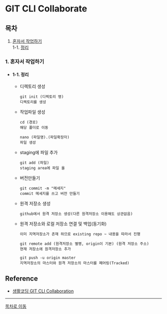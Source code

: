 # GIT CLI Collaborate

## 목차
1. [혼자서 작업하기](#1-혼자서-작업하기)  
1-1. [정리](#1-1-정리)  
### 1. 혼자서 작업하기
  - #### 1-1. 정리
    - 디렉토리 생성  
      ```
      git init (디렉토리 명)
      디렉토리를 생성
      ```
    - 작업파일 생성  
      ```
      cd (경로) 
      해당 폴더로 이동
      
      nano (파일명).(파일확장자)
      파일 생성
      ```
    - staging에 파일 추가  
      ```
      git add (파일)
      staging area에 파일 올
      ```
    - 버전만들기  
      ```
      git commit -m "메세지"
      commit 메세지를 쓰고 버전 만들기
      ```
    - 원격 저장소 생성  
      ```
      github에서 원격 저장소 생성(다른 원격저장소 이용해도 상관없음) 
      ```
    - 원격 저장소와 로컬 저장소 연결 및 백업(동기화)  
      ```
      이미 지역저장소가 존재 하므로 existing repo ~ 내용을 따라서 진행
      
      git remote add (원격저장소 별명, origin이 기본) (원격 저장소 주소)
      현재 저장소에 원격저장소 추가

      git push -u origin master
      지역저장소의 마스터와 원격 저장소의 마스터를 페어링(Tracked) 
      ```  

## Reference   
  - [생활코딩 GIT CLI Collaboration](https://opentutorials.org/course/3842)  
***
[목차로 이동](https://github.com/youngho-j/TIL/blob/main/Git/README.md "Go README.md")

